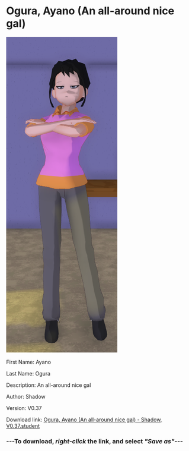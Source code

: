 # Ogura, Ayano (An all-around nice gal)

<img src = "https://raw.githubusercontent.com/Arbiter1223/Daigaku-Gurashi-Custom-Students/master/Students/Files/Ogura%2C%20Ayano%20(An%20all-around%20nice%20gal).png">

First Name: Ayano

Last Name: Ogura

Description: An all-around nice gal

Author: Shadow

Version: V0.37

Download link: <a href="https://raw.githubusercontent.com/Arbiter1223/Daigaku-Gurashi-Custom-Students/master/Students/Files/Ogura%2C%20Ayano%20(An%20all-around%20nice%20gal)%20-%20Shadow%2C%20V0.37.student">Ogura, Ayano (An all-around nice gal) - Shadow, V0.37.student</a>

### ---**To download, _right-click_ the link, and select _"Save as"_**---
